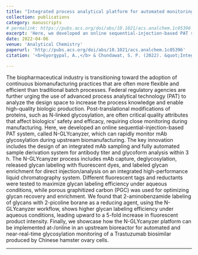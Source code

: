 ```yaml
---
title: "Integrated process analytical platform for automated monitoring of monoclonal antibody N-linked glycosylation."
collection: publications
category: manuscripts
# permalink: https://pubs.acs.org/doi/abs/10.1021/acs.analchem.1c05396
excerpt: 'Here, we developed an online sequential-injection-based PAT system, called N-GLYcanyzer, which can rapidly monitor mAb glycosylation during upstream biomanufacturing.'
date: 2022-04-06
venue: 'Analytical Chemistry'
paperurl: 'http://pubs.acs.org/doi/abs/10.1021/acs.analchem.1c05396'
citation: '<b>Gyorgypal, A.,</b> & Chundawat, S. P. (2022). &quot;Integrated process analytical platform for automated monitoring of monoclonal antibody N-linked glycosylation.&quot; <i>Analytical Chemistry</i>. 94(19), 6986-6995.'

---
```


The biopharmaceutical industry is transitioning toward the adoption of continuous biomanufacturing practices that are often more flexible and efficient than traditional batch processes. Federal regulatory agencies are further urging the use of advanced process analytical technology (PAT) to analyze the design space to increase the process knowledge and enable high-quality biologic production. Post-translational modifications of proteins, such as N-linked glycosylation, are often critical quality attributes that affect biologics’ safety and efficacy, requiring close monitoring during manufacturing. Here, we developed an online sequential-injection-based PAT system, called N-GLYcanyzer, which can rapidly monitor mAb glycosylation during upstream biomanufacturing. The key innovation includes the design of an integrated mAb sampling and fully automated sample derivation system for antibody titer and glycoform analysis within 3 h. The N-GLYcanyzer process includes mAb capture, deglycosylation, released glycan labeling with fluorescent dyes, and labeled glycan enrichment for direct injection/analysis on an integrated high-performance liquid chromatography system. Different fluorescent tags and reductants were tested to maximize glycan labeling efficiency under aqueous conditions, while porous graphitized carbon (PGC) was used for optimizing glycan recovery and enrichment. We found that 2-aminobenzamide labeling of glycans with 2-picoline borane as a reducing agent, using the N-GLYcanyzer workflow, shows higher glycan labeling efficiency under aqueous conditions, leading upward to a 5-fold increase in fluorescent product intensity. Finally, we showcase how the N-GLYcanyzer platform can be implemented at-/online in an upstream bioreactor for automated and near-real-time glycosylation monitoring of a Trastuzumab biosimilar produced by Chinese hamster ovary cells.

---
